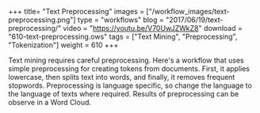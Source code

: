 +++
title= "Text Preprocessing"
images =  ["/workflow_images/text-preprocessing.png"]
type = "workflows"
blog =  "2017/06/19/text-preprocessing/"
video = "https://youtu.be/V70UwJZWkZ8"
download = "610-text-preprocessing.ows"
tags = ["Text Mining", "Preprocessing", "Tokenization"]
weight = 610
+++

Text mining requires careful preprocessing. Here's a workflow that uses simple preprocessing for creating tokens from documents. First, it applies lowercase, then splits text into words, and finally, it removes frequent stopwords. Preprocessing is language specific, so change the language to the language of texts where required. Results of preprocessing can be observe in a Word Cloud.
